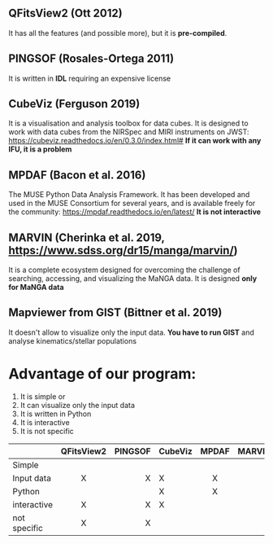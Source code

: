 ## QFitsView2 (Ott 2012)

It has all the features (and possible more), but it is **pre-compiled**.

## PINGSOF (Rosales-Ortega 2011)

It is written in **IDL** requiring an expensive license

## CubeViz (Ferguson 2019)

It is a visualisation and analysis toolbox for data cubes. It is designed to work with data cubes from the NIRSpec and MIRI instruments on JWST: https://cubeviz.readthedocs.io/en/0.3.0/index.html#
**If it can work with any IFU, it is a problem**

## MPDAF (Bacon et al. 2016)

The MUSE Python Data Analysis Framework. It has been developed and used in the MUSE Consortium for several years, and is available freely for the community: https://mpdaf.readthedocs.io/en/latest/
**It is not interactive**

## MARVIN (Cherinka et al. 2019, https://www.sdss.org/dr15/manga/marvin/)

It is a complete ecosystem designed for overcoming the challenge of searching, accessing, and visualizing the MaNGA data.  It is designed **only for MaNGA data**

## Mapviewer  from GIST (Bittner et al. 2019)

It doesn't allow to visualize only the input data. **You have to run GIST** and analyse kinematics/stellar populations



# Advantage of our program:

1. It is simple or 
2. It can visualize only the input data
3. It is written in Python 
4. It is interactive 
5. It is not specific 



|              | QFitsView2 |   PINGSOF  |   CubeViz  |    MPDAF   |   MARVIN   |  Mapviewer |
|--------------|:----------:|-----------:|------------|:----------:|-----------:|-----------:|
| Simple       |            |            |            |            |            |            |
| Input data   |     X      |     X      |     X      |      X     |     X      |            |
| Python       |            |            |     X      |      X     |            |     X      |
| interactive  |     X      |     X      |     X      |            |     X      |     X      |
| not specific |     X      |     X      |            |            |            |     X      |




